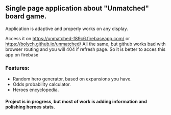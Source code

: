 ## Single page application about "Unmatched" board game.
Application is adaptive and properly works on any display.

Access it on https://unmatched-f89c6.firebaseapp.com/ or
https://bolych.github.io/unmatched/
All the same, but github works bad with browser routing and you will 404 if refresh page. So it is better to acces this app on firebase

### Features:

* Random hero generator, based on expansions you have.
* Odds probability calculator.
* Heroes encyclopedia.


#### Project is in progress, but most of work is adding information and polishing heroes stats.
